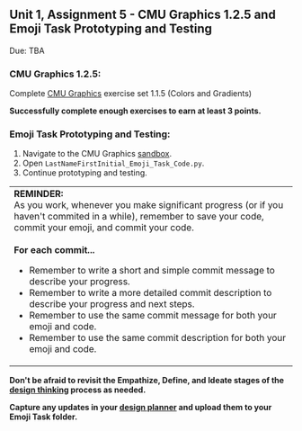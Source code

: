 ## Unit 1, Assignment 5 - CMU Graphics 1.2.5 and Emoji Task Prototyping and Testing
Due: TBA

### CMU Graphics 1.2.5:
Complete [CMU Graphics](https://academy.cs.cmu.edu/) exercise set 1.1.5 (Colors and Gradients)

**Successfully complete enough exercises to earn at least 3 points.**

### Emoji Task Prototyping and Testing:
1. Navigate to the CMU Graphics [sandbox](https://academy.cs.cmu.edu/ide).
2. Open `LastNameFirstInitial_Emoji_Task_Code.py`.
3. Continue prototyping and testing.

<table>
      <tr>
         <td>
            <b>REMINDER:</b><br>
            As you work, whenever you make significant progress (or if you haven't commited in a while), remember to save your code, commit your emoji, and commit your code.<br><br>
            <b>For each commit...</b>
            <ul>
              <li>Remember to write a short and simple commit message to describe your progress.</li>
              <li>Remember to write a more detailed commit description to describe your progress and next steps.</li>
              <li>Remember to use the same commit message for both your emoji and code.</li>
              <li>Remember to use the same commit description for both your emoji and code.</li>
         </td>
      </tr>
   </table>

**Don't be afraid to revisit the Empathize, Define, and Ideate stages of the [design thinking](https://github.com/MrJSwotinsky/AP_Computer_Science_Principles_2025_2026/blob/main/Resources/Design%20Thinking.pdf) process as needed.**

**Capture any updates in your [design planner](https://github.com/MrJSwotinsky/AP_Computer_Science_Principles_2025_2026/blob/main/Resources/Design%20Planner.pdf) and upload them to your Emoji Task folder.**
